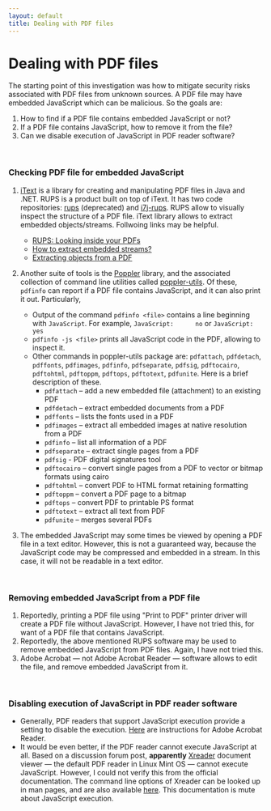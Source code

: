 ```yaml
---
layout: default
title: Dealing with PDF files
---
```


# Dealing with PDF files

The starting point of this investigation was how to mitigate security risks associated with PDF files from unknown sources. A PDF file may have embedded JavaScript which can be malicious. So the goals are:
1. How to find if a PDF file contains embedded JavaScript or not?
2. If a PDF file contains JavaScript, how to remove it from the file?
3. Can we disable execution of JavaScript in PDF reader software?
<br/>

### Checking PDF file for embedded JavaScript
1. [iText](https://en.wikipedia.org/wiki/IText) is a library for creating and manipulating PDF files in Java and .NET. RUPS is a product built on top of iText. It has two code repositories: [rups](https://github.com/itext/rups) (deprecated) and [i7j-rups](https://github.com/itext/i7j-rups). RUPS allow to visually inspect the structure of a PDF file. iText library allows to extract embedded objects/streams. Follwoing links may be helpful.
    * [RUPS: Looking inside your PDFs](https://itextpdf.com/blog/technical-notes/rups-looking-inside-your-pdfs)
    * [How to extract embedded streams?](https://kb.itextpdf.com/itext/how-to-extract-embedded-streams)
    * [Extracting objects from a PDF](https://kb.itextpdf.com/itext/extracting-objects-from-a-pdf)

2. Another suite of tools is the [Poppler](https://en.wikipedia.org/wiki/Poppler_(software)) library, and the associated collection of command line utilities called [poppler-utils](https://packages.debian.org/search?keywords=poppler-utils). Of these, `pdfinfo` can report if a PDF file contains JavaScript, and it can also print it out. Particularly,
    * Output of the command `pdfinfo <file>` contains a line beginning with `JavaScript`. For example, `JavaScript:      no` or `JavaScript:      yes`
    * `pdfinfo -js <file>` prints all JavaScript code in the PDF, allowing to inspect it.
    * Other commands in poppler-utils package are: `pdfattach`, `pdfdetach`, `pdffonts`, `pdfimages`, `pdfinfo`, `pdfseparate`, `pdfsig`, `pdftocairo`, `pdftohtml`, `pdftoppm`, `pdftops`, `pdftotext`, `pdfunite`. Here is a brief description of these.
        * `pdfattach` – add a new embedded file (attachment) to an existing PDF
        * `pdfdetach` – extract embedded documents from a PDF
        * `pdffonts` – lists the fonts used in a PDF
        * `pdfimages` – extract all embedded images at native resolution from a PDF
        * `pdfinfo` – list all information of a PDF
        * `pdfseparate` – extract single pages from a PDF
        * `pdfsig` - PDF digital signatures tool
        * `pdftocairo` – convert single pages from a PDF to vector or bitmap formats using cairo
        * `pdftohtml` – convert PDF to HTML format retaining formatting
        * `pdftoppm` – convert a PDF page to a bitmap
        * `pdftops` – convert PDF to printable PS format
        * `pdftotext` – extract all text from PDF
        * `pdfunite` – merges several PDFs

3. The embedded JavaScript may some times be viewed by opening a PDF file in a text editor. However, this is not a guaranteed way, because the JavaScript code may be compressed and embedded in a stream. In this case, it will not be readable in a text editor.
<br/>

### Removing embedded JavaScript from a PDF file
1. Reportedly, printing a PDF file using "Print to PDF" printer driver will create a PDF file without JavaScript. However, I have not tried this, for want of a PDF file that contains JavaScript.
2. Reportedly, the above mentioned RUPS software may be used to remove embedded JavaScript from PDF files. Again, I have not tried this.
3. Adobe Acrobat &mdash; not Adobe Acrobat Reader &mdash; software allows to edit the file, and remove embedded JavaScript from it.
<br/>

### Disabling execution of JavaScript in PDF reader software
* Generally, PDF readers that support JavaScript execution provide a setting to disable the execution. [Here](https://helpx.adobe.com/acrobat/using/javascripts-pdfs-security-risk.html) are instructions for Adobe Acrobat Reader.
* It would be even better, if the PDF reader cannot execute JavaScript at all. Based on a discussion forum post, **apparently** [Xreader](https://github.com/linuxmint/xreader) document viewer &mdash; the default PDF reader in Linux Mint OS &mdash; cannot execute JavaScript. However, I could not verify this from the official documentation. The command line options of Xreader can be looked up in man pages, and are also available [here](https://man.archlinux.org/man/xreader.1.en). This documentation is mute about JavaScript execution.
 <br/>


